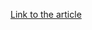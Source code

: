 [Link to the article](https://www.trendmicro.com/en_us/research/24/k/breaking-down-earth-estries-persistent-ttps-in-prolonged-cyber-o.html)
